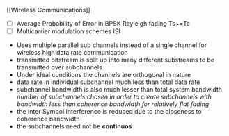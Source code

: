 [[Wireless Communications]]

- [ ] Average Probability of Error in BPSK Rayleigh fading Ts~=Tc
- [ ] Multicarrier modulation schemes ISI
- Uses multiple parallel sub channels instead of a single channel for wireless high data rate communication
- transmitted bitstream is split up into many different substreams to be transmitted over subchannels 
- Under ideal conditions the channels are orthogonal in nature
- data rate in individual subchannel much less than total data rate
- subchannel bandwidth is also much lesser than total system bandwidth *number of subchannels chosen in order to create subchannels with bandwidth less than coherence bandwidth for relatively flat fading*
- the Inter Symbol Interference is reduced due to the closeness to coherence bandwidth 
- the subchannels need not be **continuos**

